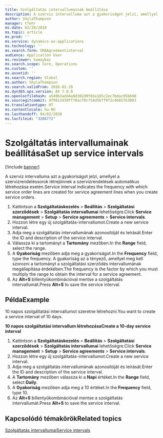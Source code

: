 ```yaml
---
title: Szolgáltatás intervallumainak beállítása
description: A szerviz intervalluma azt a gyakoriságot jelzi, amellyel a szervizrendeléssorok létrejönnek a szervizrendelések automatikus létrehozása esetén.
author: ShylaThompson
manager: tfehr
ms.date: 02/20/2018
ms.topic: article
ms.prod: ''
ms.service: dynamics-ax-applications
ms.technology: ''
ms.search.form: SMAAgreementinterval
audience: Application User
ms.reviewer: kamaybac
ms.search.scope: Core, Operations
ms.custom: ''
ms.assetid: ''
ms.search.region: Global
ms.author: ShylaThompson
ms.search.validFrom: 2016-02-28
ms.dyn365.ops.version: AX 7.0.0
ms.openlocfilehash: a549b3add4a9d302d9f65e165c2ec7bdac95b698
ms.sourcegitcommit: 4f9912439ff78acf0c754d5bff972c4b85763093
ms.translationtype: HT
ms.contentlocale: hu-HU
ms.lasthandoff: 04/02/2020
ms.locfileid: "3206772"
---
```

# <a name="set-up-service-intervals"></a><span data-ttu-id="37631-103">Szolgáltatás intervallumainak beállítása</span><span class="sxs-lookup"><span data-stu-id="37631-103">Set up service intervals</span></span>  

[!include [banner](../includes/banner.md)]

<span data-ttu-id="37631-104">A szerviz intervalluma azt a gyakoriságot jelzi, amellyel a szervizrendeléssorok létrejönnek a szervizrendelések automatikus létrehozása esetén.</span><span class="sxs-lookup"><span data-stu-id="37631-104">Service interval indicates the frequency with which service order lines are created for service agreement lines when you create service orders.</span></span>

1. <span data-ttu-id="37631-105">Kattintson a **Szolgáltatáskezelés** \> **Beállítás** \> **Szolgáltatási szerződések** \> **Szolgáltatás intervallumai** lehetőségre.</span><span class="sxs-lookup"><span data-stu-id="37631-105">Click **Service management** \> **Setup** \> **Service agreements** \> **Service intervals**.</span></span>
2. <span data-ttu-id="37631-106">Hozzon létre egy új szolgáltatás-intervallumot.</span><span class="sxs-lookup"><span data-stu-id="37631-106">Create a new service interval.</span></span>
3. <span data-ttu-id="37631-107">Adja meg a szolgáltatás intervallumának azonosítóját és leírását.</span><span class="sxs-lookup"><span data-stu-id="37631-107">Enter the ID and description of the service interval.</span></span>
4. <span data-ttu-id="37631-108">Válassza ki a tartományt a **Tartomány** mezőben.</span><span class="sxs-lookup"><span data-stu-id="37631-108">In the **Range** field, select the range.</span></span>
5. <span data-ttu-id="37631-109">A **Gyakoriság** mezőben adja meg a gyakoriságot.</span><span class="sxs-lookup"><span data-stu-id="37631-109">In the **Frequency** field, type the frequency.</span></span> <span data-ttu-id="37631-110">A gyakoriság az a tényező, amellyel meg kell szorozni a tartományt a szolgáltatási szerződés intervallumának megállapítása érdekében.</span><span class="sxs-lookup"><span data-stu-id="37631-110">The frequency is the factor by which you must multiply the range to obtain the interval for a service agreement.</span></span>
6. <span data-ttu-id="37631-111">Az **Alt+S** billentyűkombinációval mentse a szolgáltatás intervallumát.</span><span class="sxs-lookup"><span data-stu-id="37631-111">Press **Alt+S** to save the service interval.</span></span>

## <a name="example"></a><span data-ttu-id="37631-112">Példa</span><span class="sxs-lookup"><span data-stu-id="37631-112">Example</span></span>

<span data-ttu-id="37631-113">10 napos szolgáltatási intervallumot szeretne létrehozni.</span><span class="sxs-lookup"><span data-stu-id="37631-113">You want to create a service interval of 10 days.</span></span>

<span data-ttu-id="37631-114">**10 napos szolgáltatási intervallum létrehozása**</span><span class="sxs-lookup"><span data-stu-id="37631-114">**Create a 10-day service interval**</span></span>

1. <span data-ttu-id="37631-115">Kattintson a **Szolgáltatáskezelés** \> **Beállítás** \> **Szolgáltatási szerződések** \> **Szolgáltatás intervallumai** lehetőségre.</span><span class="sxs-lookup"><span data-stu-id="37631-115">Click **Service management** \> **Setup** \> **Service agreements** \> **Service intervals**.</span></span>
2. <span data-ttu-id="37631-116">Hozzon létre egy új szolgáltatás-intervallumot.</span><span class="sxs-lookup"><span data-stu-id="37631-116">Create a new service interval.</span></span>
3. <span data-ttu-id="37631-117">Adja meg a szolgáltatás intervallumának azonosítóját és leírását.</span><span class="sxs-lookup"><span data-stu-id="37631-117">Enter the ID and description of the service interval.</span></span>
4. <span data-ttu-id="37631-118">A **Tartomány** mezőben válassza ki a **Napi** értéket.</span><span class="sxs-lookup"><span data-stu-id="37631-118">In the **Range** field, select **Daily**.</span></span>
5. <span data-ttu-id="37631-119">A **Gyakoriság** mezőben adja meg a 10 értéket.</span><span class="sxs-lookup"><span data-stu-id="37631-119">In the **Frequency** field, type 10.</span></span>
6. <span data-ttu-id="37631-120">Az **Alt+S** billentyűkombinációval mentse a szolgáltatás intervallumát.</span><span class="sxs-lookup"><span data-stu-id="37631-120">Press **Alt+S** to save the service interval.</span></span>

## <a name="related-topics"></a><span data-ttu-id="37631-121">Kapcsolódó témakörök</span><span class="sxs-lookup"><span data-stu-id="37631-121">Related topics</span></span>

[<span data-ttu-id="37631-122">Szolgáltatás intervallumai</span><span class="sxs-lookup"><span data-stu-id="37631-122">Service intervals</span></span>](service-intervals.md)  
